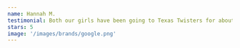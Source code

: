 ```yaml
---
name: Hannah M.
testimonial: Both our girls have been going to Texas Twisters for about a year now and they still absolutely love it - the skills they have learned are awesome!
stars: 5
image: '/images/brands/google.png'
---
```

